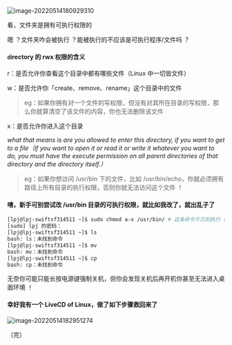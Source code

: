 
![image-20220514180929310](https://aliyun-oss-lpj.oss-cn-qingdao.aliyuncs.com/images/by-picgo/image-20220514180929310.png)

看，文件夹是拥有可执行权限的

嗯 ？文件夹咋会被执行 ？能被执行的不应该是可执行程序/文件吗 ？

#### `d`irectory 的 rwx 权限的含义

r：是否允许你查看这个目录中都有哪些文件（Linux 中一切皆文件）

w：是否允许你「create、remove、rename」这个目录中的文件

> eg：如果你拥有对一个文件的写权限，但没有对其所在目录的写权限，那么你就算清空了该文件的内容，你也无法删除该文件

x：是否允许你进入这个目录

*what that means is are you allowed to enter this directory, if you want to get to a file（if you want to open it or read it or write it whatever you want to do, you must have the execute permission on all parent directories of that directory and the directory itself.）*

> eg：如果你想访问 /usr/bin 下的文件，比如 /usr/bin/echo，你就必须拥有路径上所有目录的执行权限，否则你就无法访问这个文件 ！

#### 嗐，新手可别尝试改 /usr/bin 目录的可执行权限，就比如我改了，就出乱子了

```bash
[lpj@lpj-swiftsf314511 ~]$ sudo chmod a-x /usr/bin/ # 这条命令千万别执行（如果你不知道会有什么后果以及如何处理这种后果）
[sudo] lpj 的密码：
[lpj@lpj-swiftsf314511 ~]$ ls
bash: ls：未找到命令
[lpj@lpj-swiftsf314511 ~]$ mv
bash: mv：未找到命令
[lpj@lpj-swiftsf314511 ~]$ cp
bash: cp：未找到命令
```

无奈你可能只能长按电源键强制关机，但你会发现关机后再开机你甚至无法进入桌面环境 ！

#### 幸好我有一个 LiveCD of Linux，做了如下步骤救回来了

![image-20220514182951274](https://aliyun-oss-lpj.oss-cn-qingdao.aliyuncs.com/images/by-picgo/image-20220514182951274.png)

（完）
